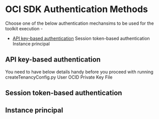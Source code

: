 # OCI SDK Authentication Methods
Choose one of the below authentication mechansims to be used for the toolkit execution -

- [API key-based authentication](#api-key-based-authentication)
Session token-based authentication
Instance principal

## API key-based authentication
You need to have below details handy before you proceed with running createTenancyConfig.py
User OCID
Private Key File

## Session token-based authentication

## Instance principal
